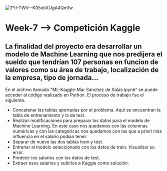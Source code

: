 ![1*tI-TWV--K05xbXUgA4Qm1w](https://user-images.githubusercontent.com/110724649/192469530-a43f80e4-f1fc-4717-8a87-42a3aa5df0b2.png)

# Week-7 --> Competición Kaggle

## La finalidad del proyecto era desarrollar un modelo de Machine Learning que nos predijera el sueldo que tendrían 107 personas en funcion de valores como su área de trabajo, localización de la empresa, tipo de jornada...

En el archivo llamado "ML-Kaggle-Mar Sánchez de Salas.ipynb" se puede acceder al código realizado en Python. El proceso de trabajo fue el siguiente.

- Concatenar las tablas aportadas por el problema. Aquí se encuentran la tabla de entrenamiento y la de test. 
- Realizar modificaciones para preparar los datos para el modelo de Machine Learning. En este caso nos quedamos con las columnas numéricas y con las  categóricas nos quedamos con las que a priori más influencia en el salario podían tener. 
- Separar de nuevo las dos tablas train y test.
- Entrenar al modelo seleccionado con los datos de train. Visualizar su error.
- Predecir los salarios con los datos de test.
- Extraer esos salarios y subirlos a Kaggle como solución.
